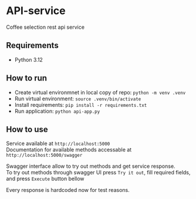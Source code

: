 # API-service
 Coffee selection rest api service

## Requirements
* Python 3.12

## How to run

* Create virtual environmnet in local copy of repo: `python -m venv .venv`
* Run virtual environment: `source .venv/bin/activate`
* Install requirements: `pip install -r requirements.txt`
* Run application: `python api-app.py`

## How to use

Service available at `http://localhost:5000`  
Documentation for available methods accessable at `http://localhost:5000/swagger`

Swagger interface allow to try out methods and get service response.  
To try out methods through swagger UI press `Try it out`, fill required fields, and press `Execute` button bellow  

Every response is hardcoded now for test reasons.